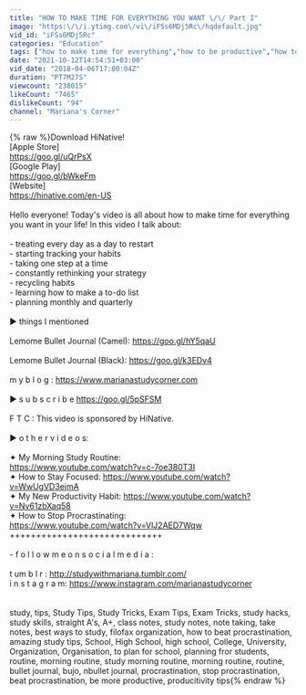 ```yaml
---
title: "HOW TO MAKE TIME FOR EVERYTHING YOU WANT \/\/ Part I"
image: "https:\/\/i.ytimg.com\/vi\/iFSs6MDj5Rc\/hqdefault.jpg"
vid_id: "iFSs6MDj5Rc"
categories: "Education"
tags: ["how to make time for everything","how to be productive","how to be very productive"]
date: "2021-10-12T14:54:51+03:00"
vid_date: "2018-04-06T17:00:04Z"
duration: "PT7M27S"
viewcount: "238015"
likeCount: "7465"
dislikeCount: "94"
channel: "Mariana's Corner"
---
```

{% raw %}Download HiNative!<br />[Apple Store]<br /><a rel="nofollow" target="blank" href="https://goo.gl/uQrPsX">https://goo.gl/uQrPsX</a><br />[Google Play]<br /><a rel="nofollow" target="blank" href="https://goo.gl/bWkeFm">https://goo.gl/bWkeFm</a><br />[Website] <br /><a rel="nofollow" target="blank" href="https://hinative.com/en-US">https://hinative.com/en-US</a><br /><br />Hello everyone! Today's video is all about how to make time for everything you want in your life! In this video I talk about:<br /><br />- treating every day as a day to restart<br />- starting tracking your habits<br />- taking one step at a time<br />- constantly rethinking your strategy<br />- recycling habits<br />- learning how to make a to-do list<br />- planning monthly and quarterly<br /><br />► things I mentioned <br /><br />Lemome Bullet Journal (Camel): <a rel="nofollow" target="blank" href="https://goo.gl/hY5qaU">https://goo.gl/hY5qaU</a><br /><br />Lemome Bullet Journal (Black): <a rel="nofollow" target="blank" href="https://goo.gl/k3EDv4">https://goo.gl/k3EDv4</a><br /><br />m y  b l o g : <a rel="nofollow" target="blank" href="https://www.marianastudycorner.com">https://www.marianastudycorner.com</a><br /><br />► s u b s c r i b e  <a rel="nofollow" target="blank" href="https://goo.gl/5pSFSM">https://goo.gl/5pSFSM</a><br /><br />F T C : This video is sponsored by HiNative. <br /><br />► o t h e r   v i d e o s:<br /><br />✦ My Morning Study Routine:<br /><a rel="nofollow" target="blank" href="https://www.youtube.com/watch?v=c-7oe380T3I">https://www.youtube.com/watch?v=c-7oe380T3I</a><br />✦ How to Stay Focused: <a rel="nofollow" target="blank" href="https://www.youtube.com/watch?v=WwUgVD3ejmA">https://www.youtube.com/watch?v=WwUgVD3ejmA</a><br />✦ My New Productivity Habit: <a rel="nofollow" target="blank" href="https://www.youtube.com/watch?v=Nv61zbXaq58">https://www.youtube.com/watch?v=Nv61zbXaq58</a><br />✦ How to Stop Procrastinating:<br /> <a rel="nofollow" target="blank" href="https://www.youtube.com/watch?v=VlJ2AED7Wqw">https://www.youtube.com/watch?v=VlJ2AED7Wqw</a><br />+++++++++++++++++++++++++++++<br /><br />- f o l l o w  m e   o n   s o c i a l  m e d i a :<br /><br />t um b l r : <a rel="nofollow" target="blank" href="http://studywithmariana.tumblr.com/">http://studywithmariana.tumblr.com/</a><br />i n s t a g r a m: <a rel="nofollow" target="blank" href="https://www.instagram.com/marianastudycorner">https://www.instagram.com/marianastudycorner</a><br /><br /><br />study, tips, Study Tips, Study Tricks, Exam Tips, Exam Tricks, study hacks, study skills, straight A's, A+, class notes, study notes, note taking, take notes, best ways to study, filofax organization, how to beat procrastination, amazing study tips, School, High School, high school, College, University, Organization, Organisation, to plan for school, planning fror students, routine, morning routine, study morning routine, morning routine, routine, bullet journal, bujo, nbullet journal, procrastination, stop procrastination, beat procrastination, be more productive, producitivity tips{% endraw %}
